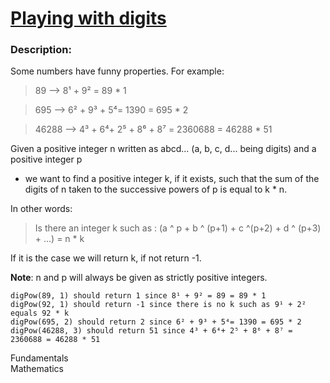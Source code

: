 <div class="w-full panel bg-ui-section"><h1><a href="https://www.codewars.com/kata/5552101f47fc5178b1000050" target="_blank">Playing with digits
</a></h1><h3 class="wf-title-alt">Description:</h3><div class="markdown prose max-w-5xl mx-auto overflow-x-auto break-words" id="description"><p>Some numbers have funny properties. For example:</p>
<blockquote>
<p>89 --&gt; 8¹ + 9² = 89 * 1</p>
</blockquote>
<blockquote>
<p>695 --&gt; 6² + 9³ + 5⁴= 1390 = 695 * 2</p>
</blockquote>
<blockquote>
<p>46288 --&gt; 4³ + 6⁴+ 2⁵ + 8⁶ + 8⁷ = 2360688 = 46288 * 51</p>
</blockquote>
<p>Given a positive integer n written as abcd... (a, b, c, d... being digits) and a positive integer p </p>
<ul>
<li>we want to find a positive integer k, if it exists, such that the sum of the digits of n taken to the successive powers of p is equal to k * n.</li>
</ul>
<p>In other words:</p>
<blockquote>
<p>Is there an integer k such as : (a ^ p + b ^ (p+1) + c ^(p+2) + d ^ (p+3) + ...) = n * k</p>
</blockquote>
<p>If it is the case we will return k, if not return -1.</p>
<p><strong>Note</strong>: n and p will always be given as strictly positive integers.</p>
<pre style="display: none;"><code class="language-julia"><span class="cm-variable">dig_pow</span>(<span class="cm-number">89</span>, <span class="cm-number">1</span>) <span class="cm-variable">should</span> <span class="cm-keyword">return</span> <span class="cm-number">1</span> <span class="cm-variable">since</span> <span class="cm-number">8</span><span class="cm-variable">¹</span> <span class="cm-operator">+</span> <span class="cm-number">9</span><span class="cm-variable">²</span> <span class="cm-operator">=</span> <span class="cm-number">89</span> <span class="cm-operator">=</span> <span class="cm-number">89</span> <span class="cm-operator">*</span> <span class="cm-number">1</span>
<span class="cm-variable">dig_pow</span>(<span class="cm-number">92</span>, <span class="cm-number">1</span>) <span class="cm-variable">should</span> <span class="cm-keyword">return</span> <span class="cm-operator">-</span><span class="cm-number">1</span> <span class="cm-variable">since</span> <span class="cm-variable">there</span> <span class="cm-variable">is</span> <span class="cm-variable">no</span> <span class="cm-variable">k</span> <span class="cm-variable">such</span> <span class="cm-variable">as</span> <span class="cm-number">9</span><span class="cm-variable">¹</span> <span class="cm-operator">+</span> <span class="cm-number">2</span><span class="cm-variable">²</span> <span class="cm-variable">equals</span> <span class="cm-number">92</span> <span class="cm-operator">*</span> <span class="cm-variable">k</span>
<span class="cm-variable">dig_pow</span>(<span class="cm-number">695</span>, <span class="cm-number">2</span>) <span class="cm-variable">should</span> <span class="cm-keyword">return</span> <span class="cm-number">2</span> <span class="cm-variable">since</span> <span class="cm-number">6</span><span class="cm-variable">²</span> <span class="cm-operator">+</span> <span class="cm-number">9</span><span class="cm-variable">³</span> <span class="cm-operator">+</span> <span class="cm-number">5</span><span class="cm-variable">⁴</span><span class="cm-operator">=</span> <span class="cm-number">1390</span> <span class="cm-operator">=</span> <span class="cm-number">695</span> <span class="cm-operator">*</span> <span class="cm-number">2</span>
<span class="cm-variable">dig_pow</span>(<span class="cm-number">46288</span>, <span class="cm-number">3</span>) <span class="cm-variable">should</span> <span class="cm-keyword">return</span> <span class="cm-number">51</span> <span class="cm-variable">since</span> <span class="cm-number">4</span><span class="cm-variable">³</span> <span class="cm-operator">+</span> <span class="cm-number">6</span><span class="cm-variable">⁴</span><span class="cm-operator">+</span> <span class="cm-number">2</span><span class="cm-variable">⁵</span> <span class="cm-operator">+</span> <span class="cm-number">8</span><span class="cm-variable">⁶</span> <span class="cm-operator">+</span> <span class="cm-number">8</span><span class="cm-variable">⁷</span> <span class="cm-operator">=</span> <span class="cm-number">2360688</span> <span class="cm-operator">=</span> <span class="cm-number">46288</span> <span class="cm-operator">*</span> <span class="cm-number">51</span>
</code></pre>
<pre style="display: none;"><code class="language-perl"><span class="cm-meta">dig_pow</span>(<span class="cm-number">89</span>, <span class="cm-number">1</span>) <span class="cm-meta">should</span> <span class="cm-keyword">return</span> <span class="cm-number">1</span> <span class="cm-meta">since</span> <span class="cm-number">8</span>¹ <span class="cm-operator">+</span> <span class="cm-number">9</span>² <span class="cm-operator">=</span> <span class="cm-number">89</span> <span class="cm-operator">=</span> <span class="cm-number">89</span> <span class="cm-operator">*</span> <span class="cm-number">1</span>
<span class="cm-meta">dig_pow</span>(<span class="cm-number">92</span>, <span class="cm-number">1</span>) <span class="cm-meta">should</span> <span class="cm-keyword">return</span> <span class="cm-operator">-</span><span class="cm-number">1</span> <span class="cm-meta">since</span> <span class="cm-meta">there</span> <span class="cm-meta">is</span> <span class="cm-keyword">no</span> <span class="cm-meta">k</span> <span class="cm-meta">such</span> <span class="cm-meta">as</span> <span class="cm-number">9</span>¹ <span class="cm-operator">+</span> <span class="cm-number">2</span>² <span class="cm-meta">equals</span> <span class="cm-number">92</span> <span class="cm-operator">*</span> <span class="cm-meta">k</span>
<span class="cm-meta">dig_pow</span>(<span class="cm-number">695</span>, <span class="cm-number">2</span>) <span class="cm-meta">should</span> <span class="cm-keyword">return</span> <span class="cm-number">2</span> <span class="cm-meta">since</span> <span class="cm-number">6</span>² <span class="cm-operator">+</span> <span class="cm-number">9</span>³ <span class="cm-operator">+</span> <span class="cm-number">5</span>⁴<span class="cm-operator">=</span> <span class="cm-number">1390</span> <span class="cm-operator">=</span> <span class="cm-number">695</span> <span class="cm-operator">*</span> <span class="cm-number">2</span>
<span class="cm-meta">dig_pow</span>(<span class="cm-number">46288</span>, <span class="cm-number">3</span>) <span class="cm-meta">should</span> <span class="cm-keyword">return</span> <span class="cm-number">51</span> <span class="cm-meta">since</span> <span class="cm-number">4</span>³ <span class="cm-operator">+</span> <span class="cm-number">6</span>⁴<span class="cm-operator">+</span> <span class="cm-number">2</span>⁵ <span class="cm-operator">+</span> <span class="cm-number">8</span>⁶ <span class="cm-operator">+</span> <span class="cm-number">8</span>⁷ <span class="cm-operator">=</span> <span class="cm-number">2360688</span> <span class="cm-operator">=</span> <span class="cm-number">46288</span> <span class="cm-operator">*</span> <span class="cm-number">51</span>
</code></pre>
<pre style="display: none;"><code class="language-rust"><span class="cm-variable">dig_pow</span>(<span class="cm-number">89</span>, <span class="cm-number">1</span>) <span class="cm-variable">should</span> <span class="cm-keyword">return</span> <span class="cm-number">1</span> <span class="cm-variable">since</span> <span class="cm-number">8</span>¹ <span class="cm-operator">+</span> <span class="cm-number">9</span>² <span class="cm-operator">=</span> <span class="cm-number">89</span> <span class="cm-operator">=</span> <span class="cm-number">89</span> <span class="cm-operator">*</span> <span class="cm-number">1</span>
<span class="cm-variable">dig_pow</span>(<span class="cm-number">92</span>, <span class="cm-number">1</span>) <span class="cm-variable">should</span> <span class="cm-keyword">return</span> <span class="cm-operator">-</span><span class="cm-number">1</span> <span class="cm-variable">since</span> <span class="cm-variable">there</span> <span class="cm-variable">is</span> <span class="cm-variable">no</span> <span class="cm-variable">k</span> <span class="cm-variable">such</span> <span class="cm-keyword">as</span> <span class="cm-number">9</span>¹ <span class="cm-operator">+</span> <span class="cm-number">2</span>² <span class="cm-variable">equals</span> <span class="cm-number">92</span> <span class="cm-operator">*</span> <span class="cm-variable">k</span>
<span class="cm-variable">dig_pow</span>(<span class="cm-number">695</span>, <span class="cm-number">2</span>) <span class="cm-variable">should</span> <span class="cm-keyword">return</span> <span class="cm-number">2</span> <span class="cm-variable">since</span> <span class="cm-number">6</span>² <span class="cm-operator">+</span> <span class="cm-number">9</span>³ <span class="cm-operator">+</span> <span class="cm-number">5</span>⁴<span class="cm-operator">=</span> <span class="cm-number">1390</span> <span class="cm-operator">=</span> <span class="cm-number">695</span> <span class="cm-operator">*</span> <span class="cm-number">2</span>
<span class="cm-variable">dig_pow</span>(<span class="cm-number">46288</span>, <span class="cm-number">3</span>) <span class="cm-variable">should</span> <span class="cm-keyword">return</span> <span class="cm-number">51</span> <span class="cm-variable">since</span> <span class="cm-number">4</span>³ <span class="cm-operator">+</span> <span class="cm-number">6</span>⁴<span class="cm-operator">+</span> <span class="cm-number">2</span>⁵ <span class="cm-operator">+</span> <span class="cm-number">8</span>⁶ <span class="cm-operator">+</span> <span class="cm-number">8</span>⁷ <span class="cm-operator">=</span> <span class="cm-number">2360688</span> <span class="cm-operator">=</span> <span class="cm-number">46288</span> <span class="cm-operator">*</span> <span class="cm-number">51</span>
</code></pre>
<pre style="display: none;"><code class="language-ruby"><span class="cm-variable">dig_pow</span>(<span class="cm-number">89</span>, <span class="cm-number">1</span>) <span class="cm-variable">should</span> <span class="cm-keyword">return</span> <span class="cm-number">1</span> <span class="cm-variable">since</span> <span class="cm-number">8</span><span class="cm-variable">¹</span> <span class="cm-operator">+</span> <span class="cm-number">9</span><span class="cm-variable">²</span> <span class="cm-operator">=</span> <span class="cm-number">89</span> <span class="cm-operator">=</span> <span class="cm-number">89</span> <span class="cm-operator">*</span> <span class="cm-number">1</span>
<span class="cm-variable">dig_pow</span>(<span class="cm-number">92</span>, <span class="cm-number">1</span>) <span class="cm-variable">should</span> <span class="cm-keyword">return</span> <span class="cm-operator">-</span><span class="cm-number">1</span> <span class="cm-variable">since</span> <span class="cm-variable">there</span> <span class="cm-variable">is</span> <span class="cm-variable">no</span> <span class="cm-variable">k</span> <span class="cm-variable">such</span> <span class="cm-variable">as</span> <span class="cm-number">9</span><span class="cm-variable">¹</span> <span class="cm-operator">+</span> <span class="cm-number">2</span><span class="cm-variable">²</span> <span class="cm-variable">equals</span> <span class="cm-number">92</span> <span class="cm-operator">*</span> <span class="cm-variable">k</span>
<span class="cm-variable">dig_pow</span>(<span class="cm-number">695</span>, <span class="cm-number">2</span>) <span class="cm-variable">should</span> <span class="cm-keyword">return</span> <span class="cm-number">2</span> <span class="cm-variable">since</span> <span class="cm-number">6</span><span class="cm-variable">²</span> <span class="cm-operator">+</span> <span class="cm-number">9</span><span class="cm-variable">³</span> <span class="cm-operator">+</span> <span class="cm-number">5</span><span class="cm-variable">⁴</span><span class="cm-operator">=</span> <span class="cm-number">1390</span> <span class="cm-operator">=</span> <span class="cm-number">695</span> <span class="cm-operator">*</span> <span class="cm-number">2</span>
<span class="cm-variable">dig_pow</span>(<span class="cm-number">46288</span>, <span class="cm-number">3</span>) <span class="cm-variable">should</span> <span class="cm-keyword">return</span> <span class="cm-number">51</span> <span class="cm-variable">since</span> <span class="cm-number">4</span><span class="cm-variable">³</span> <span class="cm-operator">+</span> <span class="cm-number">6</span><span class="cm-variable">⁴</span><span class="cm-operator">+</span> <span class="cm-number">2</span><span class="cm-variable">⁵</span> <span class="cm-operator">+</span> <span class="cm-number">8</span><span class="cm-variable">⁶</span> <span class="cm-operator">+</span> <span class="cm-number">8</span><span class="cm-variable">⁷</span> <span class="cm-operator">=</span> <span class="cm-number">2360688</span> <span class="cm-operator">=</span> <span class="cm-number">46288</span> <span class="cm-operator">*</span> <span class="cm-number">51</span>
</code></pre>
<pre style="display: none;"><code class="language-crystal"><span class="cm-variable">dig_pow</span>(<span class="cm-number">89</span>, <span class="cm-number">1</span>) <span class="cm-variable">should</span> <span class="cm-keyword">return</span> <span class="cm-number">1</span> <span class="cm-variable">since</span> <span class="cm-number">8</span><span class="cm-variable">¹</span> <span class="cm-operator">+</span> <span class="cm-number">9</span><span class="cm-variable">²</span> <span class="cm-operator">=</span> <span class="cm-number">89</span> <span class="cm-operator">=</span> <span class="cm-number">89</span> <span class="cm-operator">*</span> <span class="cm-number">1</span>
<span class="cm-variable">dig_pow</span>(<span class="cm-number">92</span>, <span class="cm-number">1</span>) <span class="cm-variable">should</span> <span class="cm-keyword">return</span> <span class="cm-operator">-</span><span class="cm-number">1</span> <span class="cm-variable">since</span> <span class="cm-variable">there</span> <span class="cm-variable">is</span> <span class="cm-variable">no</span> <span class="cm-variable">k</span> <span class="cm-variable">such</span> <span class="cm-keyword">as</span> <span class="cm-number">9</span><span class="cm-variable">¹</span> <span class="cm-operator">+</span> <span class="cm-number">2</span><span class="cm-variable">²</span> <span class="cm-variable">equals</span> <span class="cm-number">92</span> <span class="cm-operator">*</span> <span class="cm-variable">k</span>
<span class="cm-variable">dig_pow</span>(<span class="cm-number">695</span>, <span class="cm-number">2</span>) <span class="cm-variable">should</span> <span class="cm-keyword">return</span> <span class="cm-number">2</span> <span class="cm-variable">since</span> <span class="cm-number">6</span><span class="cm-variable">²</span> <span class="cm-operator">+</span> <span class="cm-number">9</span><span class="cm-variable">³</span> <span class="cm-operator">+</span> <span class="cm-number">5</span><span class="cm-variable">⁴</span><span class="cm-operator">=</span> <span class="cm-number">1390</span> <span class="cm-operator">=</span> <span class="cm-number">695</span> <span class="cm-operator">*</span> <span class="cm-number">2</span>
<span class="cm-variable">dig_pow</span>(<span class="cm-number">46288</span>, <span class="cm-number">3</span>) <span class="cm-variable">should</span> <span class="cm-keyword">return</span> <span class="cm-number">51</span> <span class="cm-variable">since</span> <span class="cm-number">4</span><span class="cm-variable">³</span> <span class="cm-operator">+</span> <span class="cm-number">6</span><span class="cm-variable">⁴</span><span class="cm-operator">+</span> <span class="cm-number">2</span><span class="cm-variable">⁵</span> <span class="cm-operator">+</span> <span class="cm-number">8</span><span class="cm-variable">⁶</span> <span class="cm-operator">+</span> <span class="cm-number">8</span><span class="cm-variable">⁷</span> <span class="cm-operator">=</span> <span class="cm-number">2360688</span> <span class="cm-operator">=</span> <span class="cm-number">46288</span> <span class="cm-operator">*</span> <span class="cm-number">51</span>
</code></pre>
<pre style="display: none;"><code class="language-python"><span class="cm-variable">dig_pow</span>(<span class="cm-number">89</span>, <span class="cm-number">1</span>) <span class="cm-variable">should</span> <span class="cm-keyword">return</span> <span class="cm-number">1</span> <span class="cm-variable">since</span> <span class="cm-number">8</span><span class="cm-variable">¹</span> <span class="cm-operator">+</span> <span class="cm-number">9</span><span class="cm-variable">²</span> <span class="cm-operator">=</span> <span class="cm-number">89</span> <span class="cm-operator">=</span> <span class="cm-number">89</span> <span class="cm-operator">*</span> <span class="cm-number">1</span>
<span class="cm-variable">dig_pow</span>(<span class="cm-number">92</span>, <span class="cm-number">1</span>) <span class="cm-variable">should</span> <span class="cm-keyword">return</span> <span class="cm-operator">-</span><span class="cm-number">1</span> <span class="cm-variable">since</span> <span class="cm-variable">there</span> <span class="cm-keyword">is</span> <span class="cm-variable">no</span> <span class="cm-variable">k</span> <span class="cm-variable">such</span> <span class="cm-keyword">as</span> <span class="cm-number">9</span><span class="cm-variable">¹</span> <span class="cm-operator">+</span> <span class="cm-number">2</span><span class="cm-variable">²</span> <span class="cm-variable">equals</span> <span class="cm-number">92</span> <span class="cm-operator">*</span> <span class="cm-variable">k</span>
<span class="cm-variable">dig_pow</span>(<span class="cm-number">695</span>, <span class="cm-number">2</span>) <span class="cm-variable">should</span> <span class="cm-keyword">return</span> <span class="cm-number">2</span> <span class="cm-variable">since</span> <span class="cm-number">6</span><span class="cm-variable">²</span> <span class="cm-operator">+</span> <span class="cm-number">9</span><span class="cm-variable">³</span> <span class="cm-operator">+</span> <span class="cm-number">5</span><span class="cm-variable">⁴</span><span class="cm-operator">=</span> <span class="cm-number">1390</span> <span class="cm-operator">=</span> <span class="cm-number">695</span> <span class="cm-operator">*</span> <span class="cm-number">2</span>
<span class="cm-variable">dig_pow</span>(<span class="cm-number">46288</span>, <span class="cm-number">3</span>) <span class="cm-variable">should</span> <span class="cm-keyword">return</span> <span class="cm-number">51</span> <span class="cm-variable">since</span> <span class="cm-number">4</span><span class="cm-variable">³</span> <span class="cm-operator">+</span> <span class="cm-number">6</span><span class="cm-variable">⁴</span><span class="cm-operator">+</span> <span class="cm-number">2</span><span class="cm-variable">⁵</span> <span class="cm-operator">+</span> <span class="cm-number">8</span><span class="cm-variable">⁶</span> <span class="cm-operator">+</span> <span class="cm-number">8</span><span class="cm-variable">⁷</span> <span class="cm-operator">=</span> <span class="cm-number">2360688</span> <span class="cm-operator">=</span> <span class="cm-number">46288</span> <span class="cm-operator">*</span> <span class="cm-number">51</span>
</code></pre>
<pre style="display: none;"><code class="language-csharp"><span class="cm-variable">digPow</span>(<span class="cm-number">89</span>, <span class="cm-number">1</span>) <span class="cm-variable">should</span> <span class="cm-keyword">return</span> <span class="cm-number">1</span> <span class="cm-variable">since</span> <span class="cm-number">8</span><span class="cm-variable">¹</span> <span class="cm-operator">+</span> <span class="cm-number">9</span><span class="cm-variable">²</span> <span class="cm-operator">=</span> <span class="cm-number">89</span> <span class="cm-operator">=</span> <span class="cm-number">89</span> <span class="cm-operator">*</span> <span class="cm-number">1</span>
<span class="cm-variable">digPow</span>(<span class="cm-number">92</span>, <span class="cm-number">1</span>) <span class="cm-variable">should</span> <span class="cm-keyword">return</span> <span class="cm-operator">-</span><span class="cm-number">1</span> <span class="cm-variable">since</span> <span class="cm-variable">there</span> <span class="cm-keyword">is</span> <span class="cm-variable">no</span> <span class="cm-variable">k</span> <span class="cm-variable">such</span> <span class="cm-keyword">as</span> <span class="cm-number">9</span><span class="cm-variable">¹</span> <span class="cm-operator">+</span> <span class="cm-number">2</span><span class="cm-variable">²</span> <span class="cm-variable">equals</span> <span class="cm-number">92</span> <span class="cm-operator">*</span> <span class="cm-variable">k</span>
<span class="cm-def">digPow</span>(<span class="cm-number">695</span>, <span class="cm-number">2</span>) <span class="cm-variable">should</span> <span class="cm-keyword">return</span> <span class="cm-number">2</span> <span class="cm-variable">since</span> <span class="cm-number">6</span><span class="cm-variable">²</span> <span class="cm-operator">+</span> <span class="cm-number">9</span><span class="cm-variable">³</span> <span class="cm-operator">+</span> <span class="cm-number">5</span><span class="cm-variable">⁴</span><span class="cm-operator">=</span> <span class="cm-number">1390</span> <span class="cm-operator">=</span> <span class="cm-number">695</span> <span class="cm-operator">*</span> <span class="cm-number">2</span>
<span class="cm-variable">digPow</span>(<span class="cm-number">46288</span>, <span class="cm-number">3</span>) <span class="cm-variable">should</span> <span class="cm-keyword">return</span> <span class="cm-number">51</span> <span class="cm-variable">since</span> <span class="cm-number">4</span><span class="cm-variable">³</span> <span class="cm-operator">+</span> <span class="cm-number">6</span><span class="cm-variable">⁴</span><span class="cm-operator">+</span> <span class="cm-number">2</span><span class="cm-variable">⁵</span> <span class="cm-operator">+</span> <span class="cm-number">8</span><span class="cm-variable">⁶</span> <span class="cm-operator">+</span> <span class="cm-number">8</span><span class="cm-variable">⁷</span> <span class="cm-operator">=</span> <span class="cm-number">2360688</span> <span class="cm-operator">=</span> <span class="cm-number">46288</span> <span class="cm-operator">*</span> <span class="cm-number">51</span>
</code></pre>
<pre style="display: none;"><code class="language-fsharp"><span class="cm-variable">digPow</span>(<span class="cm-number">89</span>, <span class="cm-number">1</span>) <span class="cm-variable">should</span> <span class="cm-keyword">return</span> <span class="cm-number">1</span> <span class="cm-variable">since</span> <span class="cm-number">8</span><span class="cm-variable">¹</span> <span class="cm-operator">+</span> <span class="cm-number">9</span><span class="cm-variable">²</span> <span class="cm-operator">=</span> <span class="cm-number">89</span> <span class="cm-operator">=</span> <span class="cm-number">89</span> <span class="cm-operator">*</span> <span class="cm-number">1</span>
<span class="cm-variable">digPow</span>(<span class="cm-number">92</span>, <span class="cm-number">1</span>) <span class="cm-variable">should</span> <span class="cm-keyword">return</span> <span class="cm-operator">-</span><span class="cm-number">1</span> <span class="cm-variable">since</span> <span class="cm-variable">there</span> <span class="cm-variable">is</span> <span class="cm-variable">no</span> <span class="cm-variable">k</span> <span class="cm-variable">such</span> <span class="cm-keyword">as</span> <span class="cm-number">9</span><span class="cm-variable">¹</span> <span class="cm-operator">+</span> <span class="cm-number">2</span><span class="cm-variable">²</span> <span class="cm-variable">equals</span> <span class="cm-number">92</span> <span class="cm-operator">*</span> <span class="cm-variable">k</span>
<span class="cm-variable">digPow</span>(<span class="cm-number">695</span>, <span class="cm-number">2</span>) <span class="cm-variable">should</span> <span class="cm-keyword">return</span> <span class="cm-number">2</span> <span class="cm-variable">since</span> <span class="cm-number">6</span><span class="cm-variable">²</span> <span class="cm-operator">+</span> <span class="cm-number">9</span><span class="cm-variable">³</span> <span class="cm-operator">+</span> <span class="cm-number">5</span><span class="cm-variable">⁴</span><span class="cm-operator">=</span> <span class="cm-number">1390</span> <span class="cm-operator">=</span> <span class="cm-number">695</span> <span class="cm-operator">*</span> <span class="cm-number">2</span>
<span class="cm-variable">digPow</span>(<span class="cm-number">46288</span>, <span class="cm-number">3</span>) <span class="cm-variable">should</span> <span class="cm-keyword">return</span> <span class="cm-number">51</span> <span class="cm-variable">since</span> <span class="cm-number">4</span><span class="cm-variable">³</span> <span class="cm-operator">+</span> <span class="cm-number">6</span><span class="cm-variable">⁴</span><span class="cm-operator">+</span> <span class="cm-number">2</span><span class="cm-variable">⁵</span> <span class="cm-operator">+</span> <span class="cm-number">8</span><span class="cm-variable">⁶</span> <span class="cm-operator">+</span> <span class="cm-number">8</span><span class="cm-variable">⁷</span> <span class="cm-operator">=</span> <span class="cm-number">2360688</span> <span class="cm-operator">=</span> <span class="cm-number">46288</span> <span class="cm-operator">*</span> <span class="cm-number">51</span>
</code></pre>
<pre style="display: none;"><code class="language-ocaml"><span class="cm-variable">digPow</span>(<span class="cm-number">89</span>, <span class="cm-number">1</span>) <span class="cm-variable">should</span> <span class="cm-variable">return</span> <span class="cm-number">1</span> <span class="cm-variable">since</span> <span class="cm-number">8</span><span class="cm-variable">¹</span> <span class="cm-operator">+</span> <span class="cm-number">9</span><span class="cm-variable">²</span> <span class="cm-operator">=</span> <span class="cm-number">89</span> <span class="cm-operator">=</span> <span class="cm-number">89</span> <span class="cm-operator">*</span> <span class="cm-number">1</span>
<span class="cm-variable">digPow</span>(<span class="cm-number">92</span>, <span class="cm-number">1</span>) <span class="cm-variable">should</span> <span class="cm-variable">return</span> <span class="cm-operator">-</span><span class="cm-number">1</span> <span class="cm-variable">since</span> <span class="cm-variable">there</span> <span class="cm-variable">is</span> <span class="cm-variable">no</span> <span class="cm-variable">k</span> <span class="cm-variable">such</span> <span class="cm-keyword">as</span> <span class="cm-number">9</span><span class="cm-variable">¹</span> <span class="cm-operator">+</span> <span class="cm-number">2</span><span class="cm-variable">²</span> <span class="cm-variable">equals</span> <span class="cm-number">92</span> <span class="cm-operator">*</span> <span class="cm-variable">k</span>
<span class="cm-variable">digPow</span>(<span class="cm-number">695</span>, <span class="cm-number">2</span>) <span class="cm-variable">should</span> <span class="cm-variable">return</span> <span class="cm-number">2</span> <span class="cm-variable">since</span> <span class="cm-number">6</span><span class="cm-variable">²</span> <span class="cm-operator">+</span> <span class="cm-number">9</span><span class="cm-variable">³</span> <span class="cm-operator">+</span> <span class="cm-number">5</span><span class="cm-variable">⁴</span><span class="cm-operator">=</span> <span class="cm-number">1390</span> <span class="cm-operator">=</span> <span class="cm-number">695</span> <span class="cm-operator">*</span> <span class="cm-number">2</span>
<span class="cm-variable">digPow</span>(<span class="cm-number">46288</span>, <span class="cm-number">3</span>) <span class="cm-variable">should</span> <span class="cm-variable">return</span> <span class="cm-number">51</span> <span class="cm-variable">since</span> <span class="cm-number">4</span><span class="cm-variable">³</span> <span class="cm-operator">+</span> <span class="cm-number">6</span><span class="cm-variable">⁴</span><span class="cm-operator">+</span> <span class="cm-number">2</span><span class="cm-variable">⁵</span> <span class="cm-operator">+</span> <span class="cm-number">8</span><span class="cm-variable">⁶</span> <span class="cm-operator">+</span> <span class="cm-number">8</span><span class="cm-variable">⁷</span> <span class="cm-operator">=</span> <span class="cm-number">2360688</span> <span class="cm-operator">=</span> <span class="cm-number">46288</span> <span class="cm-operator">*</span> <span class="cm-number">51</span>
</code></pre>
<pre style="display: none;"><code class="language-php"><span class="cm-variable">digPow</span>(<span class="cm-number">89</span>, <span class="cm-number">1</span>) <span class="cm-variable">should</span> <span class="cm-keyword">return</span> <span class="cm-number">1</span> <span class="cm-variable">since</span> <span class="cm-number">8</span><span class="cm-variable">¹</span> <span class="cm-operator">+</span> <span class="cm-number">9</span><span class="cm-variable">²</span> <span class="cm-operator">=</span> <span class="cm-number">89</span> <span class="cm-operator">=</span> <span class="cm-number">89</span> <span class="cm-operator">*</span> <span class="cm-number">1</span>
<span class="cm-variable">digPow</span>(<span class="cm-number">92</span>, <span class="cm-number">1</span>) <span class="cm-variable">should</span> <span class="cm-keyword">return</span> <span class="cm-operator">-</span><span class="cm-number">1</span> <span class="cm-variable">since</span> <span class="cm-variable">there</span> <span class="cm-variable">is</span> <span class="cm-variable">no</span> <span class="cm-variable">k</span> <span class="cm-variable">such</span> <span class="cm-keyword">as</span> <span class="cm-number">9</span><span class="cm-variable">¹</span> <span class="cm-operator">+</span> <span class="cm-number">2</span><span class="cm-variable">²</span> <span class="cm-variable">equals</span> <span class="cm-number">92</span> <span class="cm-operator">*</span> <span class="cm-variable">k</span>
<span class="cm-variable">digPow</span>(<span class="cm-number">695</span>, <span class="cm-number">2</span>) <span class="cm-variable">should</span> <span class="cm-keyword">return</span> <span class="cm-number">2</span> <span class="cm-variable">since</span> <span class="cm-number">6</span><span class="cm-variable">²</span> <span class="cm-operator">+</span> <span class="cm-number">9</span><span class="cm-variable">³</span> <span class="cm-operator">+</span> <span class="cm-number">5</span><span class="cm-variable">⁴</span><span class="cm-operator">=</span> <span class="cm-number">1390</span> <span class="cm-operator">=</span> <span class="cm-number">695</span> <span class="cm-operator">*</span> <span class="cm-number">2</span>
<span class="cm-variable">digPow</span>(<span class="cm-number">46288</span>, <span class="cm-number">3</span>) <span class="cm-variable">should</span> <span class="cm-keyword">return</span> <span class="cm-number">51</span> <span class="cm-variable">since</span> <span class="cm-number">4</span><span class="cm-variable">³</span> <span class="cm-operator">+</span> <span class="cm-number">6</span><span class="cm-variable">⁴</span><span class="cm-operator">+</span> <span class="cm-number">2</span><span class="cm-variable">⁵</span> <span class="cm-operator">+</span> <span class="cm-number">8</span><span class="cm-variable">⁶</span> <span class="cm-operator">+</span> <span class="cm-number">8</span><span class="cm-variable">⁷</span> <span class="cm-operator">=</span> <span class="cm-number">2360688</span> <span class="cm-operator">=</span> <span class="cm-number">46288</span> <span class="cm-operator">*</span> <span class="cm-number">51</span>
</code></pre>
<pre style="display: none;"><code class="language-cpp"><span class="cm-variable">digPow</span>(<span class="cm-number">89</span>, <span class="cm-number">1</span>) <span class="cm-variable">should</span> <span class="cm-keyword">return</span> <span class="cm-number">1</span> <span class="cm-variable">since</span> <span class="cm-number">8</span><span class="cm-variable">¹</span> <span class="cm-operator">+</span> <span class="cm-number">9</span><span class="cm-variable">²</span> <span class="cm-operator">=</span> <span class="cm-number">89</span> <span class="cm-operator">=</span> <span class="cm-number">89</span> <span class="cm-operator">*</span> <span class="cm-number">1</span>
<span class="cm-variable">digPow</span>(<span class="cm-number">92</span>, <span class="cm-number">1</span>) <span class="cm-variable">should</span> <span class="cm-keyword">return</span> <span class="cm-operator">-</span><span class="cm-number">1</span> <span class="cm-variable">since</span> <span class="cm-variable">there</span> <span class="cm-variable">is</span> <span class="cm-variable">no</span> <span class="cm-variable">k</span> <span class="cm-variable">such</span> <span class="cm-variable">as</span> <span class="cm-number">9</span><span class="cm-variable">¹</span> <span class="cm-operator">+</span> <span class="cm-number">2</span><span class="cm-variable">²</span> <span class="cm-variable">equals</span> <span class="cm-number">92</span> <span class="cm-operator">*</span> <span class="cm-variable">k</span>
<span class="cm-def">digPow</span>(<span class="cm-number">695</span>, <span class="cm-number">2</span>) <span class="cm-variable">should</span> <span class="cm-keyword">return</span> <span class="cm-number">2</span> <span class="cm-variable">since</span> <span class="cm-number">6</span><span class="cm-variable">²</span> <span class="cm-operator">+</span> <span class="cm-number">9</span><span class="cm-variable">³</span> <span class="cm-operator">+</span> <span class="cm-number">5</span><span class="cm-variable">⁴</span><span class="cm-operator">=</span> <span class="cm-number">1390</span> <span class="cm-operator">=</span> <span class="cm-number">695</span> <span class="cm-operator">*</span> <span class="cm-number">2</span>
<span class="cm-variable">digPow</span>(<span class="cm-number">46288</span>, <span class="cm-number">3</span>) <span class="cm-variable">should</span> <span class="cm-keyword">return</span> <span class="cm-number">51</span> <span class="cm-variable">since</span> <span class="cm-number">4</span><span class="cm-variable">³</span> <span class="cm-operator">+</span> <span class="cm-number">6</span><span class="cm-variable">⁴</span><span class="cm-operator">+</span> <span class="cm-number">2</span><span class="cm-variable">⁵</span> <span class="cm-operator">+</span> <span class="cm-number">8</span><span class="cm-variable">⁶</span> <span class="cm-operator">+</span> <span class="cm-number">8</span><span class="cm-variable">⁷</span> <span class="cm-operator">=</span> <span class="cm-number">2360688</span> <span class="cm-operator">=</span> <span class="cm-number">46288</span> <span class="cm-operator">*</span> <span class="cm-number">51</span>
</code></pre>
<pre><code class="language-java"><span class="cm-variable">digPow</span>(<span class="cm-number">89</span>, <span class="cm-number">1</span>) <span class="cm-variable">should</span> <span class="cm-keyword">return</span> <span class="cm-number">1</span> <span class="cm-variable">since</span> <span class="cm-number">8</span><span class="cm-variable">¹</span> <span class="cm-operator">+</span> <span class="cm-number">9</span><span class="cm-variable">²</span> <span class="cm-operator">=</span> <span class="cm-number">89</span> <span class="cm-operator">=</span> <span class="cm-number">89</span> <span class="cm-operator">*</span> <span class="cm-number">1</span>
<span class="cm-variable">digPow</span>(<span class="cm-number">92</span>, <span class="cm-number">1</span>) <span class="cm-variable">should</span> <span class="cm-keyword">return</span> <span class="cm-operator">-</span><span class="cm-number">1</span> <span class="cm-variable">since</span> <span class="cm-variable">there</span> <span class="cm-variable">is</span> <span class="cm-variable">no</span> <span class="cm-variable">k</span> <span class="cm-variable">such</span> <span class="cm-variable">as</span> <span class="cm-number">9</span><span class="cm-variable">¹</span> <span class="cm-operator">+</span> <span class="cm-number">2</span><span class="cm-variable">²</span> <span class="cm-variable">equals</span> <span class="cm-number">92</span> <span class="cm-operator">*</span> <span class="cm-variable">k</span>
<span class="cm-def">digPow</span>(<span class="cm-number">695</span>, <span class="cm-number">2</span>) <span class="cm-variable">should</span> <span class="cm-keyword">return</span> <span class="cm-number">2</span> <span class="cm-variable">since</span> <span class="cm-number">6</span><span class="cm-variable">²</span> <span class="cm-operator">+</span> <span class="cm-number">9</span><span class="cm-variable">³</span> <span class="cm-operator">+</span> <span class="cm-number">5</span><span class="cm-variable">⁴</span><span class="cm-operator">=</span> <span class="cm-number">1390</span> <span class="cm-operator">=</span> <span class="cm-number">695</span> <span class="cm-operator">*</span> <span class="cm-number">2</span>
<span class="cm-variable">digPow</span>(<span class="cm-number">46288</span>, <span class="cm-number">3</span>) <span class="cm-variable">should</span> <span class="cm-keyword">return</span> <span class="cm-number">51</span> <span class="cm-variable">since</span> <span class="cm-number">4</span><span class="cm-variable">³</span> <span class="cm-operator">+</span> <span class="cm-number">6</span><span class="cm-variable">⁴</span><span class="cm-operator">+</span> <span class="cm-number">2</span><span class="cm-variable">⁵</span> <span class="cm-operator">+</span> <span class="cm-number">8</span><span class="cm-variable">⁶</span> <span class="cm-operator">+</span> <span class="cm-number">8</span><span class="cm-variable">⁷</span> <span class="cm-operator">=</span> <span class="cm-number">2360688</span> <span class="cm-operator">=</span> <span class="cm-number">46288</span> <span class="cm-operator">*</span> <span class="cm-number">51</span>
</code></pre>
<pre style="display: none;"><code class="language-javascript"><span class="cm-variable">digPow</span>(<span class="cm-number">89</span>, <span class="cm-number">1</span>) <span class="cm-variable">should</span> <span class="cm-keyword">return</span> <span class="cm-number">1</span> <span class="cm-variable">since</span> <span class="cm-number">8</span><span class="cm-variable">¹</span> <span class="cm-operator">+</span> <span class="cm-number">9</span><span class="cm-variable">²</span> <span class="cm-operator">=</span> <span class="cm-number">89</span> <span class="cm-operator">=</span> <span class="cm-number">89</span> <span class="cm-operator">*</span> <span class="cm-number">1</span>
<span class="cm-variable">digPow</span>(<span class="cm-number">92</span>, <span class="cm-number">1</span>) <span class="cm-variable">should</span> <span class="cm-keyword">return</span> <span class="cm-operator">-</span><span class="cm-number">1</span> <span class="cm-variable">since</span> <span class="cm-variable">there</span> <span class="cm-variable">is</span> <span class="cm-variable">no</span> <span class="cm-variable">k</span> <span class="cm-variable">such</span> <span class="cm-variable">as</span> <span class="cm-number">9</span><span class="cm-variable">¹</span> <span class="cm-operator">+</span> <span class="cm-number">2</span><span class="cm-variable">²</span> <span class="cm-variable">equals</span> <span class="cm-number">92</span> <span class="cm-operator">*</span> <span class="cm-variable">k</span>
<span class="cm-variable">digPow</span>(<span class="cm-number">695</span>, <span class="cm-number">2</span>) <span class="cm-variable">should</span> <span class="cm-keyword">return</span> <span class="cm-number">2</span> <span class="cm-variable">since</span> <span class="cm-number">6</span><span class="cm-variable">²</span> <span class="cm-operator">+</span> <span class="cm-number">9</span><span class="cm-variable">³</span> <span class="cm-operator">+</span> <span class="cm-number">5</span><span class="cm-variable">⁴</span><span class="cm-operator">=</span> <span class="cm-number">1390</span> <span class="cm-operator">=</span> <span class="cm-number">695</span> <span class="cm-operator">*</span> <span class="cm-number">2</span>
<span class="cm-variable">digPow</span>(<span class="cm-number">46288</span>, <span class="cm-number">3</span>) <span class="cm-variable">should</span> <span class="cm-keyword">return</span> <span class="cm-number">51</span> <span class="cm-variable">since</span> <span class="cm-number">4</span><span class="cm-variable">³</span> <span class="cm-operator">+</span> <span class="cm-number">6</span><span class="cm-variable">⁴</span><span class="cm-operator">+</span> <span class="cm-number">2</span><span class="cm-variable">⁵</span> <span class="cm-operator">+</span> <span class="cm-number">8</span><span class="cm-variable">⁶</span> <span class="cm-operator">+</span> <span class="cm-number">8</span><span class="cm-variable">⁷</span> <span class="cm-operator">=</span> <span class="cm-number">2360688</span> <span class="cm-operator">=</span> <span class="cm-number">46288</span> <span class="cm-operator">*</span> <span class="cm-number">51</span>
</code></pre>
<pre style="display: none;"><code class="language-coffeescript"><span class="cm-variable">digPow</span><span class="cm-punctuation">(</span><span class="cm-number">89</span><span class="cm-punctuation">,</span> <span class="cm-number">1</span><span class="cm-punctuation">)</span> <span class="cm-variable">should</span> <span class="cm-keyword">return</span> <span class="cm-number">1</span> <span class="cm-variable">since</span> <span class="cm-number">8</span><span class="cm-error">¹</span> <span class="cm-operator">+</span> <span class="cm-number">9</span><span class="cm-error">²</span> <span class="cm-punctuation">=</span> <span class="cm-number">89</span> <span class="cm-punctuation">=</span> <span class="cm-number">89</span> <span class="cm-operator">*</span> <span class="cm-number">1</span>
<span class="cm-variable">digPow</span><span class="cm-punctuation">(</span><span class="cm-number">92</span><span class="cm-punctuation">,</span> <span class="cm-number">1</span><span class="cm-punctuation">)</span> <span class="cm-variable">should</span> <span class="cm-keyword">return</span> <span class="cm-number">-1</span> <span class="cm-variable">since</span> <span class="cm-variable">there</span> <span class="cm-operator">is</span> <span class="cm-atom">no</span> <span class="cm-variable">k</span> <span class="cm-variable">such</span> <span class="cm-variable">as</span> <span class="cm-number">9</span><span class="cm-error">¹</span> <span class="cm-operator">+</span> <span class="cm-number">2</span><span class="cm-error">²</span> <span class="cm-variable">equals</span> <span class="cm-number">92</span> <span class="cm-operator">*</span> <span class="cm-variable">k</span>
<span class="cm-variable">digPow</span><span class="cm-punctuation">(</span><span class="cm-number">695</span><span class="cm-punctuation">,</span> <span class="cm-number">2</span><span class="cm-punctuation">)</span> <span class="cm-variable">should</span> <span class="cm-keyword">return</span> <span class="cm-number">2</span> <span class="cm-variable">since</span> <span class="cm-number">6</span><span class="cm-error">²</span> <span class="cm-operator">+</span> <span class="cm-number">9</span><span class="cm-error">³</span> <span class="cm-operator">+</span> <span class="cm-number">5</span><span class="cm-error">⁴</span><span class="cm-punctuation">=</span> <span class="cm-number">1390</span> <span class="cm-punctuation">=</span> <span class="cm-number">695</span> <span class="cm-operator">*</span> <span class="cm-number">2</span>
<span class="cm-variable">digPow</span><span class="cm-punctuation">(</span><span class="cm-number">46288</span><span class="cm-punctuation">,</span> <span class="cm-number">3</span><span class="cm-punctuation">)</span> <span class="cm-variable">should</span> <span class="cm-keyword">return</span> <span class="cm-number">51</span> <span class="cm-variable">since</span> <span class="cm-number">4</span><span class="cm-error">³</span> <span class="cm-operator">+</span> <span class="cm-number">6</span><span class="cm-error">⁴</span><span class="cm-operator">+</span> <span class="cm-number">2</span><span class="cm-error">⁵</span> <span class="cm-operator">+</span> <span class="cm-number">8</span><span class="cm-error">⁶</span> <span class="cm-operator">+</span> <span class="cm-number">8</span><span class="cm-error">⁷</span> <span class="cm-punctuation">=</span> <span class="cm-number">2360688</span> <span class="cm-punctuation">=</span> <span class="cm-number">46288</span> <span class="cm-operator">*</span> <span class="cm-number">51</span>
</code></pre>
<pre style="display: none;"><code class="language-go"><span class="cm-variable">digPow</span>(<span class="cm-number">89</span>, <span class="cm-number">1</span>) <span class="cm-variable">should</span> <span class="cm-keyword">return</span> <span class="cm-number">1</span> <span class="cm-variable">since</span> <span class="cm-number">8</span><span class="cm-variable">¹</span> <span class="cm-operator">+</span> <span class="cm-number">9</span><span class="cm-variable">²</span> <span class="cm-operator">=</span> <span class="cm-number">89</span> <span class="cm-operator">=</span> <span class="cm-number">89</span> <span class="cm-operator">*</span> <span class="cm-number">1</span>
<span class="cm-variable">digPow</span>(<span class="cm-number">92</span>, <span class="cm-number">1</span>) <span class="cm-variable">should</span> <span class="cm-keyword">return</span> <span class="cm-operator">-</span><span class="cm-number">1</span> <span class="cm-variable">since</span> <span class="cm-variable">there</span> <span class="cm-variable">is</span> <span class="cm-variable">no</span> <span class="cm-variable">k</span> <span class="cm-variable">such</span> <span class="cm-variable">as</span> <span class="cm-number">9</span><span class="cm-variable">¹</span> <span class="cm-operator">+</span> <span class="cm-number">2</span><span class="cm-variable">²</span> <span class="cm-variable">equals</span> <span class="cm-number">92</span> <span class="cm-operator">*</span> <span class="cm-variable">k</span>
<span class="cm-variable">digPow</span>(<span class="cm-number">695</span>, <span class="cm-number">2</span>) <span class="cm-variable">should</span> <span class="cm-keyword">return</span> <span class="cm-number">2</span> <span class="cm-variable">since</span> <span class="cm-number">6</span><span class="cm-variable">²</span> <span class="cm-operator">+</span> <span class="cm-number">9</span><span class="cm-variable">³</span> <span class="cm-operator">+</span> <span class="cm-number">5</span><span class="cm-variable">⁴</span><span class="cm-operator">=</span> <span class="cm-number">1390</span> <span class="cm-operator">=</span> <span class="cm-number">695</span> <span class="cm-operator">*</span> <span class="cm-number">2</span>
<span class="cm-variable">digPow</span>(<span class="cm-number">46288</span>, <span class="cm-number">3</span>) <span class="cm-variable">should</span> <span class="cm-keyword">return</span> <span class="cm-number">51</span> <span class="cm-variable">since</span> <span class="cm-number">4</span><span class="cm-variable">³</span> <span class="cm-operator">+</span> <span class="cm-number">6</span><span class="cm-variable">⁴</span><span class="cm-operator">+</span> <span class="cm-number">2</span><span class="cm-variable">⁵</span> <span class="cm-operator">+</span> <span class="cm-number">8</span><span class="cm-variable">⁶</span> <span class="cm-operator">+</span> <span class="cm-number">8</span><span class="cm-variable">⁷</span> <span class="cm-operator">=</span> <span class="cm-number">2360688</span> <span class="cm-operator">=</span> <span class="cm-number">46288</span> <span class="cm-operator">*</span> <span class="cm-number">51</span>
</code></pre>
<pre style="display: none;"><code class="language-haskell"><span class="cm-variable">digpow</span> <span class="cm-number">89</span> <span class="cm-number">1</span> <span class="cm-variable">should</span> <span class="cm-builtin">return</span> <span class="cm-number">1</span> <span class="cm-variable">since</span> <span class="cm-number">8</span><span class="cm-error">¹</span> <span class="cm-builtin">+</span> <span class="cm-number">9</span><span class="cm-error">²</span> <span class="cm-keyword">=</span> <span class="cm-number">89</span> <span class="cm-keyword">=</span> <span class="cm-number">89</span> <span class="cm-builtin">*</span> <span class="cm-number">1</span>
<span class="cm-variable">digpow</span> <span class="cm-number">92</span> <span class="cm-number">1</span> <span class="cm-variable">should</span> <span class="cm-builtin">return</span> <span class="cm-builtin">-</span><span class="cm-number">1</span> <span class="cm-variable">since</span> <span class="cm-variable">there</span> <span class="cm-variable">is</span> <span class="cm-variable">no</span> <span class="cm-variable">k</span> <span class="cm-variable">such</span> <span class="cm-variable">as</span> <span class="cm-number">9</span><span class="cm-error">¹</span> <span class="cm-builtin">+</span> <span class="cm-number">2</span><span class="cm-error">²</span> <span class="cm-variable">equals</span> <span class="cm-number">92</span> <span class="cm-builtin">*</span> <span class="cm-variable">k</span>
<span class="cm-variable">digpow</span> <span class="cm-number">695</span> <span class="cm-number">2</span> <span class="cm-variable">should</span> <span class="cm-builtin">return</span> <span class="cm-number">2</span> <span class="cm-variable">since</span> <span class="cm-number">6</span><span class="cm-error">²</span> <span class="cm-builtin">+</span> <span class="cm-number">9</span><span class="cm-error">³</span> <span class="cm-builtin">+</span> <span class="cm-number">5</span><span class="cm-error">⁴</span><span class="cm-keyword">=</span> <span class="cm-number">1390</span> <span class="cm-keyword">=</span> <span class="cm-number">695</span> <span class="cm-builtin">*</span> <span class="cm-number">2</span>
<span class="cm-variable">digpow</span> <span class="cm-number">46288</span> <span class="cm-number">3</span> <span class="cm-variable">should</span> <span class="cm-builtin">return</span> <span class="cm-number">51</span> <span class="cm-variable">since</span> <span class="cm-number">4</span><span class="cm-error">³</span> <span class="cm-builtin">+</span> <span class="cm-number">6</span><span class="cm-error">⁴</span><span class="cm-builtin">+</span> <span class="cm-number">2</span><span class="cm-error">⁵</span> <span class="cm-builtin">+</span> <span class="cm-number">8</span><span class="cm-error">⁶</span> <span class="cm-builtin">+</span> <span class="cm-number">8</span><span class="cm-error">⁷</span> <span class="cm-keyword">=</span> <span class="cm-number">2360688</span> <span class="cm-keyword">=</span> <span class="cm-number">46288</span> <span class="cm-builtin">*</span> <span class="cm-number">51</span>
</code></pre>
<pre style="display: none;"><code class="language-clojure"><span class="cm-variable">dig-pow</span> <span class="cm-number">89</span> <span class="cm-number">1</span> <span class="cm-variable">should</span> <span class="cm-variable">return</span> <span class="cm-number">1</span> <span class="cm-variable">since</span> <span class="cm-error">8¹</span> <span class="cm-keyword">+</span> <span class="cm-error">9²</span> <span class="cm-keyword">=</span> <span class="cm-number">89</span> <span class="cm-keyword">=</span> <span class="cm-number">89</span> <span class="cm-keyword">*</span> <span class="cm-number">1</span>
<span class="cm-variable">dig-pow</span> <span class="cm-number">92</span> <span class="cm-number">1</span> <span class="cm-variable">should</span> <span class="cm-variable">return</span> <span class="cm-number">-1</span> <span class="cm-variable">since</span> <span class="cm-variable">there</span> <span class="cm-variable">is</span> <span class="cm-variable">no</span> <span class="cm-variable">k</span> <span class="cm-variable">such</span> <span class="cm-variable">as</span> <span class="cm-error">9¹</span> <span class="cm-keyword">+</span> <span class="cm-error">2²</span> <span class="cm-variable">equals</span> <span class="cm-number">92</span> <span class="cm-keyword">*</span> <span class="cm-variable">k</span>
<span class="cm-variable">dig-pow</span> <span class="cm-number">695</span> <span class="cm-number">2</span> <span class="cm-variable">should</span> <span class="cm-variable">return</span> <span class="cm-number">2</span> <span class="cm-variable">since</span> <span class="cm-error">6²</span> <span class="cm-keyword">+</span> <span class="cm-error">9³</span> <span class="cm-keyword">+</span> <span class="cm-error">5⁴=</span> <span class="cm-number">1390</span> <span class="cm-keyword">=</span> <span class="cm-number">695</span> <span class="cm-keyword">*</span> <span class="cm-number">2</span>
<span class="cm-variable">dig-pow</span> <span class="cm-number">46288</span> <span class="cm-number">3</span> <span class="cm-variable">should</span> <span class="cm-variable">return</span> <span class="cm-number">51</span> <span class="cm-variable">since</span> <span class="cm-error">4³</span> <span class="cm-keyword">+</span> <span class="cm-error">6⁴+</span> <span class="cm-error">2⁵</span> <span class="cm-keyword">+</span> <span class="cm-error">8⁶</span> <span class="cm-keyword">+</span> <span class="cm-error">8⁷</span> <span class="cm-keyword">=</span> <span class="cm-number">2360688</span> <span class="cm-keyword">=</span> <span class="cm-number">46288</span> <span class="cm-keyword">*</span> <span class="cm-number">51</span>
</code></pre>
<pre style="display: none;"><code class="language-kotlin"><span class="cm-variable">digPow</span>(<span class="cm-number">89</span>, <span class="cm-number">1</span>) <span class="cm-variable">should</span> <span class="cm-keyword">return</span> <span class="cm-number">1</span> <span class="cm-variable">since</span> <span class="cm-number">8</span><span class="cm-variable">¹</span> <span class="cm-operator">+</span> <span class="cm-number">9</span><span class="cm-variable">²</span> <span class="cm-operator">=</span> <span class="cm-number">89</span> <span class="cm-operator">=</span> <span class="cm-number">89</span> <span class="cm-operator">*</span> <span class="cm-number">1</span>
<span class="cm-variable">digPow</span>(<span class="cm-number">92</span>, <span class="cm-number">1</span>) <span class="cm-variable">should</span> <span class="cm-keyword">return</span> <span class="cm-operator">-</span><span class="cm-number">1</span> <span class="cm-variable">since</span> <span class="cm-variable">there</span> <span class="cm-keyword">is</span> <span class="cm-variable">no</span> <span class="cm-variable">k</span> <span class="cm-variable">such</span> <span class="cm-keyword">as</span> <span class="cm-number">9</span><span class="cm-variable">¹</span> <span class="cm-operator">+</span> <span class="cm-number">2</span><span class="cm-variable">²</span> <span class="cm-variable">equals</span> <span class="cm-number">92</span> <span class="cm-operator">*</span> <span class="cm-variable">k</span>
<span class="cm-variable">digPow</span>(<span class="cm-number">695</span>, <span class="cm-number">2</span>) <span class="cm-variable">should</span> <span class="cm-keyword">return</span> <span class="cm-number">2</span> <span class="cm-variable">since</span> <span class="cm-number">6</span><span class="cm-variable">²</span> <span class="cm-operator">+</span> <span class="cm-number">9</span><span class="cm-variable">³</span> <span class="cm-operator">+</span> <span class="cm-number">5</span><span class="cm-variable">⁴</span><span class="cm-operator">=</span> <span class="cm-number">1390</span> <span class="cm-operator">=</span> <span class="cm-number">695</span> <span class="cm-operator">*</span> <span class="cm-number">2</span>
<span class="cm-variable">digPow</span>(<span class="cm-number">46288</span>, <span class="cm-number">3</span>) <span class="cm-variable">should</span> <span class="cm-keyword">return</span> <span class="cm-number">51</span> <span class="cm-variable">since</span> <span class="cm-number">4</span><span class="cm-variable">³</span> <span class="cm-operator">+</span> <span class="cm-number">6</span><span class="cm-variable">⁴</span><span class="cm-operator">+</span> <span class="cm-number">2</span><span class="cm-variable">⁵</span> <span class="cm-operator">+</span> <span class="cm-number">8</span><span class="cm-variable">⁶</span> <span class="cm-operator">+</span> <span class="cm-number">8</span><span class="cm-variable">⁷</span> <span class="cm-operator">=</span> <span class="cm-number">2360688</span> <span class="cm-operator">=</span> <span class="cm-number">46288</span> <span class="cm-operator">*</span> <span class="cm-number">51</span>
</code></pre>
<pre style="display: none;"><code class="language-nasm"><span class="cm-keyword">mov</span> <span class="cm-builtin">edi</span>, <span class="cm-number">89</span>
<span class="cm-keyword">mov</span> <span class="cm-builtin">esi</span>, <span class="cm-number">1</span>
<span class="cm-keyword">call</span> dig_pow  <span class="cm-comment">; EAX &lt;- 1 since 8¹ + 9² = 89 = 89 * 1</span>

<span class="cm-keyword">mov</span> <span class="cm-builtin">edi</span>, <span class="cm-number">92</span>
<span class="cm-keyword">mov</span> <span class="cm-builtin">esi</span>, <span class="cm-number">1</span>
<span class="cm-keyword">call</span> dig_pow  <span class="cm-comment">; EAX &lt;- -1 since there is no k such as 9¹ +
2² equals 92 * k</span>

<span class="cm-keyword">mov</span> <span class="cm-builtin">edi</span>, <span class="cm-number">695</span>
<span class="cm-keyword">mov</span> <span class="cm-builtin">esi</span>, <span class="cm-number">2</span>
<span class="cm-keyword">call</span> dig_pow  <span class="cm-comment">; EAX &lt;- 2 since 6² + 9³ + 5⁴= 1390 = 695 *
2</span>

<span class="cm-keyword">mov</span> <span class="cm-builtin">edi</span>, <span class="cm-number">46288</span>
<span class="cm-keyword">mov</span> <span class="cm-builtin">esi</span>, <span class="cm-number">3</span>
<span class="cm-keyword">call</span> dig_pow  <span class="cm-comment">; EAX &lt;- 51 since 4³ + 6⁴+ 2⁵ + 8⁶ + 8⁷ =
2360688 = 46288 * 51</span>
</code></pre>
<pre style="display: none;"><code class="language-lua"><span class="cm-variable">dig_pow</span>(<span class="cm-number">89</span>, <span class="cm-number">1</span>) <span class="cm-comment">-- should return 1 since 8¹ + 9² = 89 = 89 * 1</span>
<span class="cm-variable">dig_pow</span>(<span class="cm-number">92</span>, <span class="cm-number">1</span>) <span class="cm-comment">-- should return -1 since there is no k such as 9¹ + 2² equals 92 * k</span>
<span class="cm-variable">dig_pow</span>(<span class="cm-number">695</span>, <span class="cm-number">2</span>) <span class="cm-comment">-- should return 2 since 6² + 9³ + 5⁴= 1390 = 695 * 2</span>
<span class="cm-variable">dig_pow</span>(<span class="cm-number">46288</span>, <span class="cm-number">3</span>) <span class="cm-comment">-- should return 51 since 4³ + 6⁴+ 2⁵ + 8⁶ + 8⁷ = 2360688 = 46288 * 51</span>
</code></pre>
<pre style="display: none;"><code class="language-commonlisp"><span class="cm-variable">dig-pow</span><span class="cm-bracket">(</span><span class="cm-number">89</span>, <span class="cm-number">1</span><span class="cm-bracket">)</span> <span class="cm-variable">should</span> <span class="cm-variable">return</span> <span class="cm-number">1</span> <span class="cm-variable">since</span> <span class="cm-number">8</span><span class="cm-variable">¹</span> <span class="cm-variable">+</span> <span class="cm-number">9</span><span class="cm-variable">²</span> <span class="cm-variable">=</span> <span class="cm-number">89</span> <span class="cm-variable">=</span> <span class="cm-number">89</span> <span class="cm-variable">*</span> <span class="cm-number">1</span>
<span class="cm-variable">dig-pow</span><span class="cm-bracket">(</span><span class="cm-number">92</span>, <span class="cm-number">1</span><span class="cm-bracket">)</span> <span class="cm-variable">should</span> <span class="cm-variable">return</span> <span class="cm-number">-1</span> <span class="cm-variable">since</span> <span class="cm-variable">there</span> <span class="cm-variable">is</span> <span class="cm-variable">no</span> <span class="cm-variable">k</span> <span class="cm-variable">such</span> <span class="cm-variable">as</span> <span class="cm-number">9</span><span class="cm-variable">¹</span> <span class="cm-variable">+</span> <span class="cm-number">2</span><span class="cm-variable">²</span> <span class="cm-variable">equals</span> <span class="cm-number">92</span> <span class="cm-variable">*</span> <span class="cm-variable">k</span>
<span class="cm-variable">dig-pow</span><span class="cm-bracket">(</span><span class="cm-number">695</span>, <span class="cm-number">2</span><span class="cm-bracket">)</span> <span class="cm-variable">should</span> <span class="cm-variable">return</span> <span class="cm-number">2</span> <span class="cm-variable">since</span> <span class="cm-number">6</span><span class="cm-variable">²</span> <span class="cm-variable">+</span> <span class="cm-number">9</span><span class="cm-variable">³</span> <span class="cm-variable">+</span> <span class="cm-number">5</span><span class="cm-variable">⁴=</span> <span class="cm-number">1390</span> <span class="cm-variable">=</span> <span class="cm-number">695</span> <span class="cm-variable">*</span> <span class="cm-number">2</span>
<span class="cm-variable">dig-pow</span><span class="cm-bracket">(</span><span class="cm-number">46288</span>, <span class="cm-number">3</span><span class="cm-bracket">)</span> <span class="cm-variable">should</span> <span class="cm-variable">return</span> <span class="cm-number">51</span> <span class="cm-variable">since</span> <span class="cm-number">4</span><span class="cm-variable">³</span> <span class="cm-variable">+</span> <span class="cm-number">6</span><span class="cm-variable">⁴+</span> <span class="cm-number">2</span><span class="cm-variable">⁵</span> <span class="cm-variable">+</span> <span class="cm-number">8</span><span class="cm-variable">⁶</span> <span class="cm-variable">+</span> <span class="cm-number">8</span><span class="cm-variable">⁷</span> <span class="cm-variable">=</span> <span class="cm-number">2360688</span> <span class="cm-variable">=</span> <span class="cm-number">46288</span> <span class="cm-variable">*</span> <span class="cm-number">51</span>
</code></pre>
<pre style="display: none;"><code class="language-cobol">             DigPow(<span class="cm-number">89</span>, <span class="cm-number">1</span>) <span class="cm-builtin">=</span><span class="cm-builtin">&gt;</span> result <span class="cm-builtin">=</span> <span class="cm-number">1</span>
      <span class="cm-comment">*      since 8¹ + 9² = 89 = 89 * 1</span>
             DigPow(<span class="cm-number">92</span>, <span class="cm-number">1</span>) <span class="cm-builtin">=</span><span class="cm-builtin">&gt;</span> result <span class="cm-builtin">=</span> <span class="cm-number">-1</span>
      <span class="cm-comment">*      since there is no k such as 9¹ + 2² equals 92 * k</span>
             DigPow(<span class="cm-number">695</span>, <span class="cm-number">2</span>) <span class="cm-builtin">=</span><span class="cm-builtin">&gt;</span> result <span class="cm-builtin">=</span> <span class="cm-number">2</span>
      <span class="cm-comment">*      since since 6² + 9³ + 5⁴= 1390 = 695 * 2</span>
             DigPow(<span class="cm-number">46288</span>, <span class="cm-number">3</span>) <span class="cm-builtin">=</span><span class="cm-builtin">&gt;</span> result <span class="cm-builtin">=</span> <span class="cm-number">51</span>
      <span class="cm-comment">*      since 4³ + 6⁴+ 2⁵ + 8⁶ + 8⁷ = 2360688 = 46288 * 51</span>
</code></pre>
<pre style="display: none;"><code class="language-raku"><span class="cm-meta">dig_pow</span>(<span class="cm-number">89</span>, <span class="cm-number">1</span>) -<span class="cm-operator">-&gt;</span> <span class="cm-number">1</span> <span class="cm-meta">since</span> <span class="cm-number">8</span>¹ <span class="cm-operator">+</span> <span class="cm-number">9</span>² <span class="cm-operator">=</span> <span class="cm-number">89</span> <span class="cm-operator">=</span> <span class="cm-number">89</span> <span class="cm-operator">*</span> <span class="cm-number">1</span>
<span class="cm-meta">dig_pow</span>(<span class="cm-number">92</span>, <span class="cm-number">1</span>) -<span class="cm-operator">-&gt;</span> <span class="cm-operator">-</span><span class="cm-number">1</span> <span class="cm-meta">since</span> <span class="cm-meta">there</span> <span class="cm-keyword">is</span> <span class="cm-meta">no</span> <span class="cm-meta">k</span> <span class="cm-meta">such</span> <span class="cm-keyword">as</span> <span class="cm-number">9</span>¹ <span class="cm-operator">+</span> <span class="cm-number">2</span>² <span class="cm-meta">equals</span> <span class="cm-number">92</span> <span class="cm-operator">*</span> <span class="cm-meta">k</span>
<span class="cm-meta">dig_pow</span>(<span class="cm-number">695</span>, <span class="cm-number">2</span>) -<span class="cm-operator">-&gt;</span> <span class="cm-number">2</span> <span class="cm-meta">since</span> <span class="cm-number">6</span>² <span class="cm-operator">+</span> <span class="cm-number">9</span>³ <span class="cm-operator">+</span> <span class="cm-number">5</span>⁴<span class="cm-operator">=</span> <span class="cm-number">1390</span> <span class="cm-operator">=</span> <span class="cm-number">695</span> <span class="cm-operator">*</span> <span class="cm-number">2</span>
<span class="cm-meta">dig_pow</span>(<span class="cm-number">46288</span>, <span class="cm-number">3</span>) -<span class="cm-operator">-&gt;</span> <span class="cm-number">51</span> <span class="cm-meta">since</span> <span class="cm-number">4</span>³ <span class="cm-operator">+</span> <span class="cm-number">6</span>⁴<span class="cm-operator">+</span> <span class="cm-number">2</span>⁵ <span class="cm-operator">+</span> <span class="cm-number">8</span>⁶ <span class="cm-operator">+</span> <span class="cm-number">8</span>⁷ <span class="cm-operator">=</span> <span class="cm-number">2360688</span> <span class="cm-operator">=</span> <span class="cm-number">46288</span> <span class="cm-operator">*</span> <span class="cm-number">51</span>
</code></pre></code></pre>
</div><div class="pt-4 max-w-5xl mx-auto"><div class="mt-4"><span><i class="icon-moon-tag "></i></span><div class="keyword-tag">Fundamentals</div><div class="keyword-tag">Mathematics</div></div></div></div>